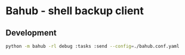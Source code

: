 Bahub - shell backup client
===========================


Development
-----------

```bash
python -m bahub -rl debug :tasks :send --config=./bahub.conf.yaml
```
